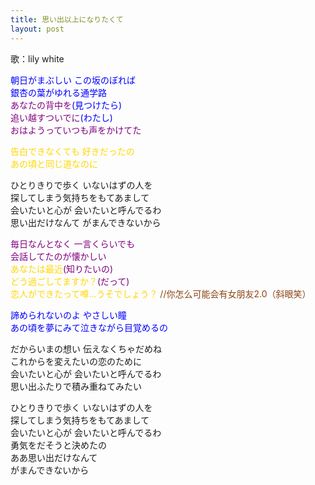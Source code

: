 ```yaml
---
title: 思い出以上になりたくて
layout: post
---
```

歌：lily white

<p><font color="blue">朝日がまぶしい この坂のぼれば<br />
銀杏の葉がゆれる通学路</font><br />
<font color="purple">あなたの背中を</font><font color="blue">(見つけたら)</font><br />
<font color="purple">追い越すついでに</font><font color="blue">(わたし)</font><br />
<font color="purple">おはようっていつも声をかけてた</font></p>

<p><font color="gold">告白できなくても 好きだったの<br />
あの頃と同じ道なのに</font></p>

<p>ひとりきりで歩く いないはずの人を<br />
探してしまう気持ちをもてあまして<br />
会いたいと心が 会いたいと呼んでるわ<br />
思い出だけなんて がまんできないから</p>

<p><font color="purple">毎日なんとなく 一言くらいでも<br />
会話してたのが懐かしい</font><br />
<font color="gold">あなたは最近</font><font color="purple">(知りたいの)</font><br />
<font color="gold">どう過ごしてますか？</font><font color="purple">(だって)</font><br />
<font color="gold">恋人ができたって噂…うそでしょう？</font> <font color="saddlebrown">//你怎么可能会有女朋友2.0（斜眼笑）</font></p>

<p><font color="blue">諦められないのよ やさしい瞳<br />
あの頃を夢にみて泣きながら目覚めるの</font></p>

<p>だからいまの想い 伝えなくちゃだめね<br />
これからを変えたいの恋のために<br />
会いたいと心が 会いたいと呼んでるわ<br />
思い出ふたりで積み重ねてみたい</p>

<p>ひとりきりで歩く いないはずの人を<br />
探してしまう気持ちをもてあまして<br />
会いたいと心が 会いたいと呼んでるわ<br />
勇気をだそうと決めたの<br />
ああ思い出だけなんて<br />
がまんできないから</p>